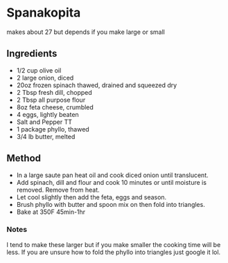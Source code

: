 # Spanakopita 

makes about 27 but depends if you make large or small

## Ingredients

- 1/2 cup olive oil
- 2 large onion, diced
- 20oz frozen spinach thawed, drained and squeezed dry
- 2 Tbsp fresh dill, chopped
- 2 Tbsp all purpose flour
- 8oz feta cheese, crumbled
- 4 eggs, lightly beaten
- Salt and Pepper TT
- 1 package phyllo, thawed
- 3/4 lb butter, melted

## Method

- In a large saute pan heat oil and cook diced onion until translucent.
- Add spinach, dill and flour and cook 10 minutes or until moisture is removed. Remove from heat.
- Let cool slightly then add the feta, eggs and season.
- Brush phyllo with butter and spoon mix on then fold into triangles.
- Bake at 350F 45min-1hr

### Notes

I tend to make these larger but if you make smaller the cooking time will be less. If you are unsure how to fold the phyllo into triangles just google it lol.
